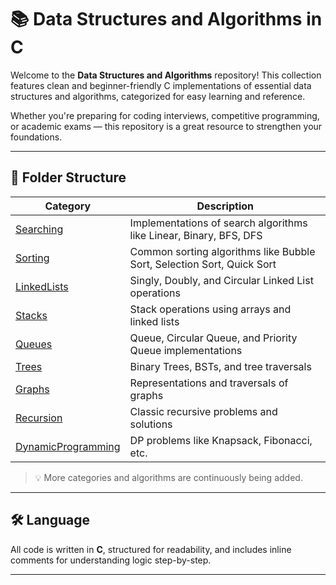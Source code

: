 # 📚 Data Structures and Algorithms in C

Welcome to the **Data Structures and Algorithms** repository! This collection features clean and beginner-friendly C implementations of essential data structures and algorithms, categorized for easy learning and reference.

Whether you're preparing for coding interviews, competitive programming, or academic exams — this repository is a great resource to strengthen your foundations.

---

## 📁 Folder Structure

| Category        | Description                                                             |
|----------------|-------------------------------------------------------------------------|
| [Searching](./Searching)       | Implementations of search algorithms like Linear, Binary, BFS, DFS |
| [Sorting](./Sorting)           | Common sorting algorithms like Bubble Sort, Selection Sort, Quick Sort |
| [LinkedLists](./LinkedLists)   | Singly, Doubly, and Circular Linked List operations        |
| [Stacks](./Stacks)             | Stack operations using arrays and linked lists             |
| [Queues](./Queues)             | Queue, Circular Queue, and Priority Queue implementations  |
| [Trees](./Trees)               | Binary Trees, BSTs, and tree traversals                    |
| [Graphs](./Graphs)             | Representations and traversals of graphs                   |
| [Recursion](./Recursion)       | Classic recursive problems and solutions                   |
| [DynamicProgramming](./DynamicProgramming) | DP problems like Knapsack, Fibonacci, etc.               |

> 💡 More categories and algorithms are continuously being added.

---

## 🛠 Language

All code is written in **C**, structured for readability, and includes inline comments for understanding logic step-by-step.

---
